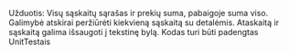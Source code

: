 Užduotis:
Visų sąskaitų sąrašas ir prekių suma, pabaigoje suma viso. Galimybė atskirai peržiūrėti
kiekvieną sąskaitą su detalėmis. Ataskaitą ir sąskaitą galima išsaugoti į tekstinę bylą. Kodas turi būti
padengtas UnitTestais
